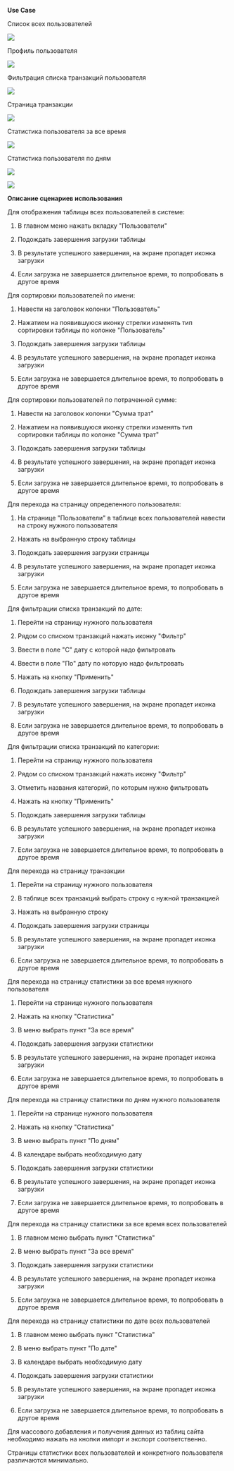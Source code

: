 **Use Case**

Список всех пользователей

![](src/imgs/image1.png)

Профиль пользователя

![](src/imgs/image2.png)

Фильтрация списка транзакций пользователя

![](src/imgs/image3.png)

Страница транзакции

![](src/imgs/image4.png)

Статистика пользователя за все время

![](src/imgs/image5.png)

Статистика пользователя по дням

![](src/imgs/image6.png)

![](src/imgs/image7.png)

**Описание сценариев использования**

Для отображения таблицы всех пользователей в системе:

1.  В главном меню нажать вкладку "Пользователи"

2.  Подождать завершения загрузки таблицы

3.  В результате успешного завершения, на экране пропадет иконка
    загрузки

4.  Если загрузка не завершается длительное время, то попробовать в
    другое время

Для сортировки пользователей по имени:

1.  Навести на заголовок колонки "Пользователь"

2.  Нажатием на появившуюся иконку стрелки изменять тип сортировки
    таблицы по колонке "Пользователь"

3.  Подождать завершения загрузки таблицы

4.  В результате успешного завершения, на экране пропадет иконка
    загрузки

5.  Если загрузка не завершается длительное время, то попробовать в
    другое время

Для сортировки пользователей по потраченной сумме:

1.  Навести на заголовок колонки "Сумма трат"

2.  Нажатием на появившуюся иконку стрелки изменять тип сортировки
    таблицы по колонке "Сумма трат"

3.  Подождать завершения загрузки таблицы

4.  В результате успешного завершения, на экране пропадет иконка
    загрузки

5.  Если загрузка не завершается длительное время, то попробовать в
    другое время

Для перехода на страницу определенного пользователя:

1.  На странице "Пользователи" в таблице всех пользователей навести на
    строку нужного пользователя

2.  Нажать на выбранную строку таблицы

3.  Подождать завершения загрузки страницы

4.  В результате успешного завершения, на экране пропадет иконка
    загрузки

5.  Если загрузка не завершается длительное время, то попробовать в
    другое время

Для фильтрации списка транзакций по дате:

1.  Перейти на страницу нужного пользователя

2.  Рядом со списком транзакций нажать иконку "Фильтр"

3.  Ввести в поле "С" дату с которой надо фильтровать

4.  Ввести в поле "По" дату по которую надо фильтровать

5.  Нажать на кнопку "Применить"

6.  Подождать завершения загрузки таблицы

7.  В результате успешного завершения, на экране пропадет иконка
    загрузки

8.  Если загрузка не завершается длительное время, то попробовать в
    другое время

Для фильтрации списка транзакций по категории:

1.  Перейти на страницу нужного пользователя

2.  Рядом со списком транзакций нажать иконку "Фильтр"

3.  Отметить названия категорий, по которым нужно фильтровать

4.  Нажать на кнопку "Применить"

5.  Подождать завершения загрузки таблицы

6.  В результате успешного завершения, на экране пропадет иконка
    загрузки

7.  Если загрузка не завершается длительное время, то попробовать в
    другое время

Для перехода на страницу транзакции

1.  Перейти на страницу нужного пользователя

2.  В таблице всех транзакций выбрать строку с нужной транзакцией

3.  Нажать на выбранную строку

4.  Подождать завершения загрузки страницы

5.  В результате успешного завершения, на экране пропадет иконка
    загрузки

6.  Если загрузка не завершается длительное время, то попробовать в
    другое время

Для перехода на страницу статистики за все время нужного пользователя

1.  Перейти на странице нужного пользователя

2.  Нажать на кнопку "Статистика"

3.  В меню выбрать пункт "За все время"

4.  Подождать завершения загрузки статистики

5.  В результате успешного завершения, на экране пропадет иконка
    загрузки

6.  Если загрузка не завершается длительное время, то попробовать в
    другое время

Для перехода на страницу статистики по дням нужного пользователя

1.  Перейти на странице нужного пользователя

2.  Нажать на кнопку "Статистика"

3.  В меню выбрать пункт "По дням"

4.  В календаре выбрать необходимую дату

5.  Подождать завершения загрузки статистики

6.  В результате успешного завершения, на экране пропадет иконка
    загрузки

7.  Если загрузка не завершается длительное время, то попробовать в
    другое время

Для перехода на страницу статистики за все время всех пользователей

1.  В главном меню выбрать пункт "Статистика"

2.  В меню выбрать пункт "За все время"

3.  Подождать завершения загрузки статистики

4.  В результате успешного завершения, на экране пропадет иконка
    загрузки

5.  Если загрузка не завершается длительное время, то попробовать в
    другое время

Для перехода на страницу статистики по дате всех пользователей

1.  В главном меню выбрать пункт "Статистика"

2.  В меню выбрать пункт "По дате"

3.  В календаре выбрать необходимую дату

4.  Подождать завершения загрузки статистики

5.  В результате успешного завершения, на экране пропадет иконка
    загрузки

6.  Если загрузка не завершается длительное время, то попробовать в
    другое время

Для массового добавления и получения данных из таблиц сайта необходимо
нажать на кнопки импорт и экспорт соответственно.

Страницы статистики всех пользователей и конкретного пользователя
различаются минимально.
